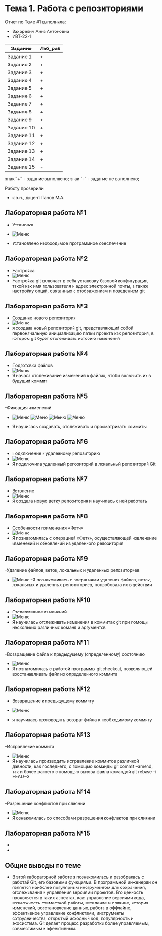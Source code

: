 # Тема 1. Работа с репозиториями
Отчет по Теме #1 выполнила:
- Захаревич Анна Антоновна
- ИВТ-22-1

| Задание | Лаб_раб | 
| ------ | ------ |
| Задание 1 | + |
| Задание 2 | + |
| Задание 3 | + |
| Задание 4 | + |
| Задание 5 | + |
| Задание 6 | + |
| Задание 7 | + |
| Задание 8 | + |
| Задание 9 | + |
| Задание 10 | + |
| Задание 11 | + |
| Задание 12 | + |
| Задание 13 | + |
| Задание 14 | + |
| Задание 15 | - |

знак "+" - задание выполнено; знак "-" - задание не выполнено;

Работу проверили:
- к.э.н., доцент Панов М.А.

## Лабораторная работа №1
- Установка
- ![Меню](https://github.com/AnnaZakharevich/-/blob/main/pic/1.png)

- Установлено необходимое программное обеспечение


## Лабораторная работа №2
- Настройка
-  ![Меню](https://github.com/AnnaZakharevich/-/blob/main/pic/2.png)
- Настройка git включает в себя установку базовой конфигурации, такой как имя пользователя и адрес электронной почты, а также настройку опций, связанных с отображением и поведением git

## Лабораторная работа №3
- Создание нового репозитория
- ![Меню](https://github.com/AnnaZakharevich/-/blob/main/pic/3.png)
- я создала новый репозиторий git, представляющий собой первоначальную инициализацию папки проекта как репозитория, в котором git будет отслеживать историю изменений

## Лабораторная работа №4
- Подготовка файлов
- ![Меню](https://github.com/AnnaZakharevich/-/blob/main/pic/4.png)
- Я начала отслеживание изменений в файлах, чтобы включить их в будущий коммит

## Лабораторная работа №5
-Фиксация изменений 
- ![Меню](https://github.com/AnnaZakharevich/-/blob/main/pic/5.1.png)
 ![Меню](https://github.com/AnnaZakharevich/-/blob/main/pic/5.2.png)
![Меню](https://github.com/AnnaZakharevich/-/blob/main/pic/5.3.png)
![Меню](https://github.com/AnnaZakharevich/-/blob/main/pic/5.4.png)
 
 
- Я научилась создавать, отслеживать и просматривать коммиты

## Лабораторная работа №6
- Подключение к удаленному репозиторию
- ![Меню](https://github.com/AnnaZakharevich/-/blob/main/pic/6.png)
- Я подключила удаленный репозиторий в локальный репозиторий Git
## Лабораторная работа №7
- Ветвление
- ![Меню](https://github.com/AnnaZakharevich/-/blob/main/pic/7.png)
- Я создала новую ветку репозитория и научилась с ней работать 

## Лабораторная работа №8
- Особенности применения «Фетч»
- ![Меню](https://github.com/AnnaZakharevich/-/blob/main/pic/8.png)
- Я познакомилась с операцией «Фетч», осуществляющей извлечение изменений и обновлений из удаленного репозитория

## Лабораторная работа №9
-Удаление файлов, веток, локальных и удаленных репозиториев
-  ![Меню](https://github.com/AnnaZakharevich/-/blob/main/pic/9.png)
-Я познакомилась с операциями удаления файлов, веток, локальных и удаленных репозиториев, попробовала их в действии

## Лабораторная работа №10
- Отслеживание изменений  
- ![Меню](https://github.com/AnnaZakharevich/-/blob/main/pic/10.png)
- Я научилась отслеживать изменения в коммитах git при помощи нескольких различных команд и аргументов 

## Лабораторная работа №11
-Возвращение файла к предыдущему (определенному) состоянию
- ![Меню](https://github.com/AnnaZakharevich/-/blob/main/pic/11.png)
- Я познакомилась с работой программы git checkout, позволяющей восстанавливать файл из определенного коммита

## Лабораторная работа №12
- Возвращение к предыдущему коммиту
- ![Меню](https://github.com/AnnaZakharevich/-/blob/main/pic/12.png)

- я научилась производить возврат файла к необходимому коммиту
 ## Лабораторная работа №13
-Исправление коммита
- ![Меню](https://github.com/AnnaZakharevich/-/blob/main/pic/13.png)
- Я научилась производить исправление коммитов различной давности, как последнего, с помощью команды git commit –amend, так и более раннего с помощью вызова файла командой git rebase –i HEAD~3

## Лабораторная работа №14
-Разрешение конфликтов при слиянии
- ![Меню](https://github.com/AnnaZakharevich/-/blob/main/pic/14.png)
- Я ознакомилась со способами разрешения конфликтов при слиянии 

## Лабораторная работа №15
-
-

## Общие выводы по теме
- В этой лабораторной работе я познакомилась и разобралась с работай Git, его базовыми функциями. В программной инженерии он является наиболее популярным инструментом для сохранения, отслеживания и управления версиями проектов. Его ценность проявляется в таких аспектах, как: управление версиями кода, возможность совместной работы, ветвление и слияние, история изменений, восстановление данных, работа в оффлайне, эффективное управление конфликтами, инструменты сотрудничества, открытый исходный код, популярность и экосистема. Git делает процесс разработки более управляемым, совместимым и эфеективным.
